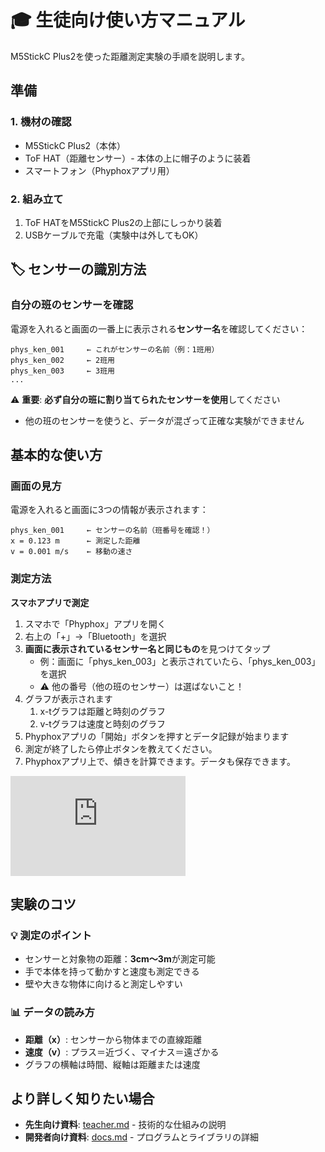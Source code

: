 # 🎓 生徒向け使い方マニュアル

M5StickC Plus2を使った距離測定実験の手順を説明します。

## 準備

### 1. 機材の確認
- M5StickC Plus2（本体）
- ToF HAT（距離センサー）- 本体の上に帽子のように装着
- スマートフォン（Phyphoxアプリ用）

### 2. 組み立て
1. ToF HATをM5StickC Plus2の上部にしっかり装着
2. USBケーブルで充電（実験中は外してもOK）

## 🏷️ センサーの識別方法

### 自分の班のセンサーを確認
電源を入れると画面の一番上に表示される**センサー名**を確認してください：

```
phys_ken_001     ← これがセンサーの名前（例：1班用）
phys_ken_002     ← 2班用
phys_ken_003     ← 3班用
...
```

⚠️ **重要**: **必ず自分の班に割り当てられたセンサーを使用**してください
- 他の班のセンサーを使うと、データが混ざって正確な実験ができません


## 基本的な使い方

### 画面の見方
電源を入れると画面に3つの情報が表示されます：

```
phys_ken_001     ← センサーの名前（班番号を確認！）
x = 0.123 m      ← 測定した距離
v = 0.001 m/s    ← 移動の速さ
```

### 測定方法

**スマホアプリで測定**
1. スマホで「Phyphox」アプリを開く
2. 右上の「+」→「Bluetooth」を選択
3. **画面に表示されているセンサー名と同じもの**を見つけてタップ
   - 例：画面に「phys_ken_003」と表示されていたら、「phys_ken_003」を選択
   - ⚠️ 他の番号（他の班のセンサー）は選ばないこと！
4. グラフが表示されます
   1. x-tグラフは距離と時刻のグラフ
   2. v-tグラフは速度と時刻のグラフ
5. Phyphoxアプリの「開始」ボタンを押すとデータ記録が始まります
6. 測定が終了したら停止ボタンを教えてください。
7. Phyphoxアプリ上で、傾きを計算できます。データも保存できます。

<iframe width="280" height="160" src="https://www.youtube-nocookie.com/embed/6-5kAKFH8MQ?si=Tp9iTtyqkxi8RZDE" title="YouTube video player" frameborder="0" allow="accelerometer; autoplay; clipboard-write; encrypted-media; gyroscope; picture-in-picture; web-share" referrerpolicy="strict-origin-when-cross-origin" allowfullscreen></iframe>


## 実験のコツ

### 💡 測定のポイント
- センサーと対象物の距離：**3cm〜3m**が測定可能
- 手で本体を持って動かすと速度も測定できる
- 壁や大きな物体に向けると測定しやすい

### 📊 データの読み方
- **距離（x）**: センサーから物体までの直線距離
- **速度（v）**: プラス＝近づく、マイナス＝遠ざかる
- グラフの横軸は時間、縦軸は距離または速度


## より詳しく知りたい場合

- **先生向け資料**: [teacher.md](./teacher.md) - 技術的な仕組みの説明
- **開発者向け資料**: [docs.md](./docs.md) - プログラムとライブラリの詳細

